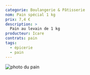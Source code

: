 ```yaml
---
categorie: Boulangerie & Pâtisserie
nom: Pain spécial 1 kg
prix: 7,4 €
description: >
  Pain au levain de 1 kg
producteur: Icare
contrats: pain
tags: 
  - épicerie
  - pain
---
```


![photo du pain](pain-special.jpg)
